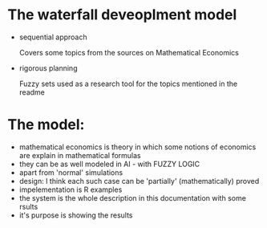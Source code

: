 # The waterfall deveoplment model

* sequential approach
  
  Covers some topics from the sources on Mathematical Economics
  
* rigorous planning
  
  Fuzzy sets used as a research tool for the topics mentioned in the readme
  

# The model:

* mathematical economics is theory in which some notions of economics are explain in mathematical formulas
* they can be as well modeled in AI - with FUZZY LOGIC
* apart from 'normal' simulations
* design: I think each such case can be 'partially' (mathematically) proved
* impelementation is R examples
* the system is the whole description in this documentation with some rsults
* it's purpose is showing the results

